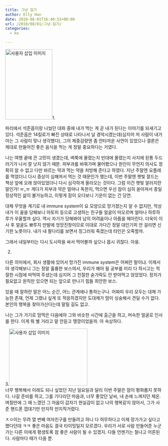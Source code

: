 ```yaml
---
title: 그냥 일기
author: Elly Han
date: 2010-08-01T16:40:53+00:00
url: /2010/08/01/그냥-일기/
categories:
  - ko

---
```

<img src="https://i2.wp.com/mel.pe.kr/wp-content/uploads/1/1144686627.jpg?resize=150%2C224" class="alignleft" width="150" height="224" alt="사용자 삽입 이미지" data-recalc-dims="1" />1.  
  
파리에서 석준옵이랑 나눴던 대화 중에 내가 먹는 게 곧 내가 된다는 이야기를 되새기고 있다. 석준옵은 14킬로가 빠진 상태로 나타나서 날 경악시켰는데(심지어 저 사람이 내가 아는 그 사람이 맞나 생각했다), 그의 체중감량엔 좀 안타까운 사연이 있었으나 결론은 제대로 만들어진 좋은 음식을 먹는 게 정말 중요하다는 거였다.  
  
나는 여행 끝에 큰 고민이 생겼는데, 벼룩에 물렸는지 빈대에 물렸는지 사지에 된통 두드러기가 나서 잘 낫지 않기 때문. 피부과를 바꿔가며 물어봤으나 원인이 무언지 의사도 정확히 알 수 없고 다만 바르는 약과 먹는 약을 처방해 준다고 하였다. 지난 주말엔 요플레를 먹었더니 다시 증상이 심해져서 먹는 것 때문인가 했는데, 이번 주말엔 햇빛 잘드는 책상 앞에 오래 앉아있었더니 다시 심각하게 올라오는 것이다. 그럼 이건 햇빛 알러지란 말인가! ㅠ_ㅠ 게다가 피부과 약은 얼마나 독한지, 먹으면 우선 잠이 심히 쏟아져서 종일 정상적인 삶이 불가능하고, 이렇게 잠이 오다보니 기운이 없는 건 당연.  
  
대체 무엇을 계기로 내 immune system이 요 모양으로 망가졌는지 알 수 없지만, 막상 내가 이 꼴을 당해보니 아토피 등으로 고생하는 친구들 얼굴이 떠오르며 얼마나 하루하루가 우울할까 싶다. 역시 자기가 당해봐야 남의 어려움이나 아픔을 헤아린다. 더욱이 이사 후 얼굴도 뾰루지 만발에 엉망진창이므로 이대로 가다간 정말 대인기피 안 걸리면 신기한 노릇이다. 내가 내 팔다리를 보면서 징그러워 죽겠는데 타인은 오죽할까.  
  
그래서 내일부터는 다시 도시락을 싸서 먹어볼까 싶으나 몹시 귀찮다. 아웅.  
  
  
  
2.  
  
다른 의미에서, 회사 생활에 있어서 망가진 immune system은 어쩌란 말이냐. 이제서야 생각해보니 그는 정말 훌륭한 보스여서, 우리가 해야 될 공부를 미리 다 하시고는 적절한 시점에 떠먹여 주셨는데 심지어 그 친절한 숟가락도 안 받아먹고 앉았었다. 정치가 필요없고 원칙만 있으면 되는 앞으로 만나기 힘들 희안한 보스.  
  
있을 때 잘하란 말은 어느 순간, 어느 관계에나 통하는구나. 어짜피 우리 모두는 대체 가능한 존재, 언제 그랬냐 싶게 또 적응하겠지만 도대체가 맘이 싱숭해서 견딜 수가 없다. 본인의 행복을 찾아가신다는데 말릴 길도 없고.  
  
나는 그가 가기로 맘먹은 다음에야 그와 비슷한 시간에 출근을 하고, 머슥한 얼굴로 인사를 한다. 이게 뭐 별 거라고 말 안듣고 땡깡이었을까. 아 속상하다.  
  
  
  
3.<img src="https://i2.wp.com/mel.pe.kr/wp-content/uploads/1/1153321602.jpg?resize=250%2C182" class="aligncenter" width="250" height="182" alt="사용자 삽입 이미지" data-recalc-dims="1" />  
너무 행복해서 이래도 되나 싶었던 지난 일요일과 달리 이번 주말은 맘이 평화롭지 못하다. 나갈 준비를 하고, 그를 기다리던 마음과, 너무 좋았던 날씨, 내 손에 느껴지던 체온. 며칠만에 그 때 느꼈던 그 마음이 갑자기 현실감이 없고 나의 행복같지 않아서, 그가 사준 핸드폰 껍데기만 만지작 만지작거렸다.  
  
ㅈㅇ이는 무려 열 번째 여자친구를 만들려고 하니 다 허무하다고 이제 장가가고 싶다고 했다던데 ㅋㅋ 좋은 마음도 결국 타이밍일지 모르겠다. 우리가 서로 사람 만들어준 누군가는 다른 이에게 평생토록 참 좋은 사람이 될 수 있겠지. 다들 언젠가는 철나고 어른된다. 사람마다 때가 다을 뿐.
